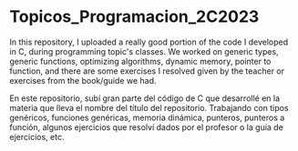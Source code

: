 # Topicos_Programacion_2C2023

In this repository, I uploaded a really good portion of the code I developed in C, during programming topic's classes.
We worked on generic types, generic functions, optimizing algorithms, dynamic memory, pointer to function, and there are some exercises I resolved given by the teacher or exercises from the book/guide we had.

En este repositorio, subí gran parte del código de C que desarrollé en la materia que lleva el nombre del título del repositorio.
Trabajando con tipos genéricos, funciones genéricas, memoria dinámica, punteros, punteros a función, algunos ejercicios que resolví dados por el profesor o la guía de ejercicios, etc.
